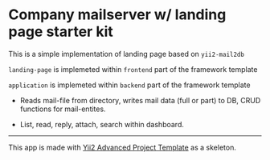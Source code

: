 <p align="left">
    <h1 align="left">Company mailserver w/ landing page starter kit</h1>
</p>

This is a simple implementation of landing page based on <code>yii2-mail2db</code>

<code>landing-page</code> is implemeted within <code>frontend</code> part of the framework template

<code>application</code> is implemeted within <code>backend</code> part of the framework template

- Reads mail-file from directory, writes mail data (full or part) to DB, CRUD functions for mail-entites. 

- List, read, reply, attach, search within dashboard.

<hr>

This app is made with [Yii2 Advanced Project Template](http://www.yiiframework.com/) as a skeleton.
